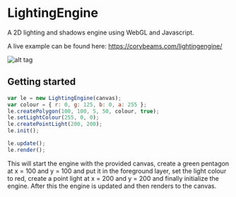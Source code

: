 LightingEngine
==============

A 2D lighting and shadows engine using WebGL and Javascript.

A live example can be found here: https://corybeams.com/lightingengine/

![alt tag](http://puu.sh/e8waf/5bace22882.jpg)

## Getting started

```javascript
var le = new LightingEngine(canvas);
var colour = { r: 0, g: 125, b: 0, a: 255 };
le.createPolygon(100, 100, 5, 50, colour, true);
le.setLightColour(255, 0, 0);
le.createPointLight(200, 200);
le.init();

le.update();
le.render();
```

This will start the engine with the provided canvas, create a green pentagon at x = 100 and y = 100 and put it in the foreground layer, set the light colour to red, create a point light at x = 200 and y = 200 and finally initialize the engine. After this the engine is updated and then renders to the canvas.
